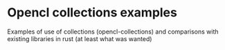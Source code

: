 # Opencl collections examples

Examples of use of collections (opencl-collections) and comparisons with existing libraries in rust (at least what was wanted)
